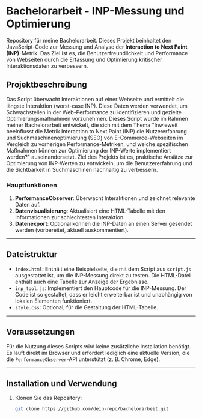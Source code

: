 # Bachelorarbeit - INP-Messung und Optimierung

Repository für meine Bachelorarbeit. Dieses Projekt beinhaltet den JavaScript-Code zur Messung und Analyse der **Interaction to Next Paint (INP)**-Metrik. Das Ziel ist es, die Benutzerfreundlichkeit und Performance von Webseiten durch die Erfassung und Optimierung kritischer Interaktionsdaten zu verbessern.

## Projektbeschreibung

Das Script überwacht Interaktionen auf einer Webseite und ermittelt die längste Interaktion (worst-case INP). Diese Daten werden verwendet, um Schwachstellen in der Web-Performance zu identifizieren und gezielte Optimierungsmaßnahmen vorzunehmen.
Dieses Script wurde im Rahmen meiner Bachelorarbeit entwickelt, die sich mit dem Thema "Inwieweit beeinflusst die Metrik Interaction to Next Paint (INP) die Nutzererfahrung und Suchmaschinenoptimierung (SEO) von E-Commerce-Webseiten im Vergleich zu vorherigen Performance-Metriken, und welche spezifischen Maßnahmen können zur Optimierung der INP-Werte implementiert werden?" auseinandersetzt. Ziel des Projekts ist es, praktische Ansätze zur Optimierung von INP-Werten zu entwickeln, um die Benutzererfahrung und die Sichtbarkeit in Suchmaschinen nachhaltig zu verbessern.

### Hauptfunktionen
1. **PerformanceObserver**: Überwacht Interaktionen und zeichnet relevante Daten auf.
2. **Datenvisualisierung**: Aktualisiert eine HTML-Tabelle mit den Informationen zur schlechtesten Interaktion.
3. **Datenexport**: Optional können die INP-Daten an einen Server gesendet werden (vorbereitet, aktuell auskommentiert).

---

## Dateistruktur

- `index.html`: Enthält eine Beispielseite, die mit dem Script aus `script.js` ausgestattet ist, um die INP-Messung direkt zu testen. Die HTML-Datei enthält auch eine Tabelle zur Anzeige der Ergebnisse.
- `inp_tool.js`: Implementiert den Hauptcode für die INP-Messung. Der Code ist so gestaltet, dass er leicht erweiterbar ist und unabhängig von lokalen Elementen funktioniert.
- `style.css`: Optional, für die Gestaltung der HTML-Tabelle.

---

## Voraussetzungen

Für die Nutzung dieses Scripts wird keine zusätzliche Installation benötigt. Es läuft direkt im Browser und erfordert lediglich eine aktuelle Version, die die `PerformanceObserver`-API unterstützt (z. B. Chrome, Edge).

---

## Installation und Verwendung

1. Klonen Sie das Repository:
   ```bash
   git clone https://github.com/dein-repo/bachelorarbeit.git
